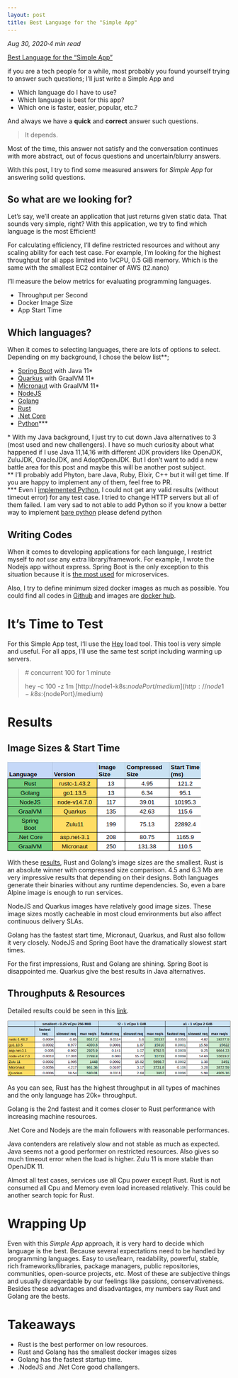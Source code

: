 ```yaml
---
layout: post 
title: Best Language for the "Simple App"
---
```


_Aug 30, 2020·4 min read_


[Best Language for the “Simple App”]("https://medium.com/@emreodabas_20110?source=post_page-----979729d3e48d--------------------------------")

if you are a tech people for a while, most probably you found yourself trying to answer such questions; I’ll just write a Simple App and

*   Which language do I have to use?
*   Which language is best for this app?
*   Which one is faster, easier, popular, etc.?

And always we have a **quick** and **correct** answer such questions.

> It depends.

Most of the time, this answer not satisfy and the conversation continues with more abstract, out of focus questions and uncertain/blurry answers.

With this post, I try to find some measured answers for _Simple App_ for answering solid questions.

So what are we looking for?
---------------------------

Let’s say, we’ll create an application that just returns given static data. That sounds very simple, right? With this application, we try to find which language is the most Efficient!

For calculating efficiency, I’ll define restricted resources and without any scaling ability for each test case. For example, I’m looking for the highest throughput for all apps limited into 1vCPU, 0.5 GiB memory. Which is the same with the smallest EC2 container of AWS (t2.nano)

I’ll measure the below metrics for evaluating programming languages.

*   Throughput per Second
*   Docker Image Size
*   App Start Time

Which languages?
----------------

When it comes to selecting languages, there are lots of options to select. Depending on my background, I chose the below list\*\*;

*   [Spring Boot](https://spring.io/projects/spring-boot) with Java 11\*
*   [Quarkus](https://quarkus.io/) with GraalVM 11\*
*   [Micronaut](https://micronaut.io/) with GraalVM 11\*
*   [NodeJS](https://nodejs.org/en/)
*   [Golang](https://golang.org/)
*   [Rust](https://www.rust-lang.org/)
*   [.Net Core](https://dotnet.microsoft.com/download/dotnet-core)
*   [Python](https://github.com/emreodabas/hello-app/blob/master/hello-app-python)\*\*\*

\* With my Java background, I just try to cut down Java alternatives to 3 (most used and new challengers). I have so much curiosity about what happened if I use Java 11,14,16 with different JDK providers like OpenJDK, ZuluJDK, OracleJDK, and AdoptOpenJDK. But I don’t want to add a new battle area for this post and maybe this will be another post subject.  
\*\* I’ll probably add Phyton, bare Java, Ruby, Elixir, C++ but it will get time. If you are happy to implement any of them, feel free to PR.  
\*\*\* Even I [implemented Python](https://github.com/emreodabas/hello-app/blob/master/hello-app-python/main.py), I could not get any valid results (without timeout error) for any test case. I tried to change HTTP servers but all of them failed. I am very sad to not able to add Python so if you know a better way to implement [bare python](https://github.com/emreodabas/hello-app/blob/master/hello-app-python/main.py) please defend python

Writing Codes
-------------

When it comes to developing applications for each language, I restrict myself to _not use_ any extra library/framework. For example, I wrote the Nodejs app without express. Spring Boot is the only exception to this situation because it is [the most used](http://clariontech.com/blog/5-best-technologies-to-build-microservices-architecture) for microservices.

Also, I try to define minimum sized docker images as much as possible. You could find all codes in [Github](https://github.com/emreodabas/hello-app) and images are [docker hub](https://hub.docker.com/u/emreodabas).

It’s Time to Test
=================

For this Simple App test, I‘ll use the [Hey](https://github.com/rakyll/hey) load tool. This tool is very simple and useful. For all apps, I’ll use the same test script including warming up servers.

> \# concurrent 100 for 1 minute
> 
> hey -c 100 -z 1m [http://node1-k8s:${nodePort}/medium](http://node1-k8s:${nodePort}/medium)

Results
=======

Image Sizes & Start Time
------------------------

![alt text](../images/simple_1.png "ImageSizes")

With these [results](https://docs.google.com/spreadsheets/d/1Llq9qUJ_hvtXntz_Xl9aKizvly86ZFvTnBWGplOG2Mc/edit?usp=sharing), Rust and Golang’s image sizes are the smallest. Rust is an absolute winner with compressed size comparison. 4.5 and 6.3 Mb are very impressive results that depending on their designs. Both languages generate their binaries without any runtime dependencies. So, even a bare Alpine image is enough to run services.

NodeJS and Quarkus images have relatively good image sizes. These image sizes mostly cacheable in most cloud environments but also affect continuous delivery SLAs.

Golang has the fastest start time, Micronaut, Quarkus, and Rust also follow it very closely. NodeJS and Spring Boot have the dramatically slowest start times.

For the first impressions, Rust and Golang are shining. Spring Boot is disappointed me. Quarkus give the best results in Java alternatives.

Throughputs & Resources
-----------------------

Detailed results could be seen in this [link](https://docs.google.com/spreadsheets/d/1UJfEKKdIGrphPgs2mVPJOLqDRnWcEvjlFYPdhFdYoHI/edit?usp=sharing).

![alt text](../images/simple_2.png "LanguageTPs")

As you can see, Rust has the highest throughput in all types of machines and the only language has 20k+ throughput.

Golang is the 2nd fastest and it comes closer to Rust performance with increasing machine resources.

.Net Core and Nodejs are the main followers with reasonable performances.

Java contenders are relatively slow and not stable as much as expected. Java seems not a good performer on restricted resources. Also gives so much timeout error when the load is higher. Zulu 11 is more stable than OpenJDK 11.

Almost all test cases, services use all Cpu power except Rust. Rust is not consumed all Cpu and Memory even load increased relatively. This could be another search topic for Rust.

Wrapping Up
===========

Even with this _Simple App_ approach, it is very hard to decide which language is the best. Because several expectations need to be handled by programming languages. Easy to use/learn, readability, powerful, stable, rich frameworks/libraries, package managers, public repositories, communities, open-source projects, etc. Most of these are subjective things and usually disregardable by our feelings like passions, conservativeness. Besides these advantages and disadvantages, my numbers say Rust and Golang are the bests.

Takeaways
=========

*   Rust is the best performer on low resources.
*   Rust and Golang has the smallest docker images sizes
*   Golang has the fastest startup time.
*   .NodeJS and .Net Core good challangers.
